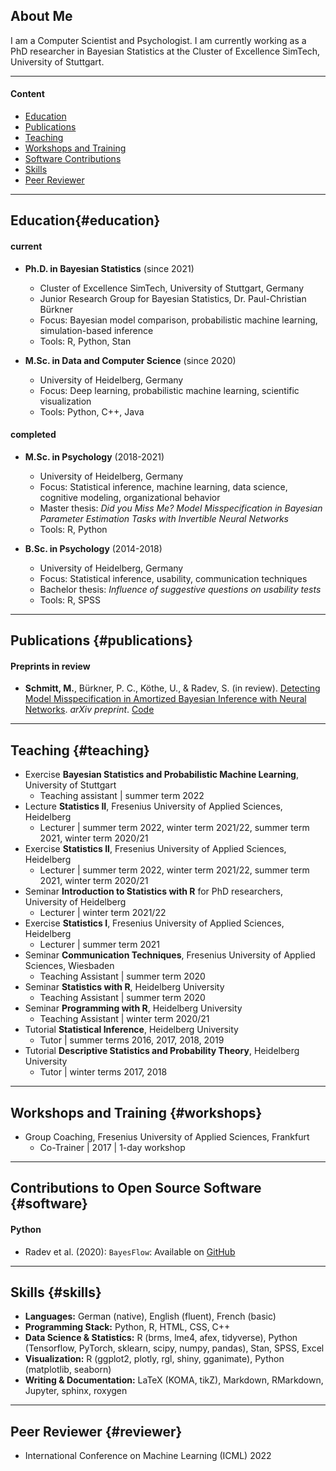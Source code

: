 ## About Me

I am a Computer Scientist and Psychologist. I am currently working as a PhD researcher in Bayesian Statistics at the Cluster of Excellence SimTech, University of Stuttgart.

---

#### Content

- [Education](#education)
- [Publications](#publications)
- [Teaching](#teaching)
- [Workshops and Training](#workshops)
- [Software Contributions](#software)
- [Skills](#skills)
- [Peer Reviewer](#reviewer)

----

## Education{#education}

#### current

- **Ph.D. in Bayesian Statistics** (since 2021)
  - Cluster of Excellence SimTech, University of Stuttgart, Germany
  - Junior Research Group for Bayesian Statistics, Dr. Paul-Christian Bürkner
  - Focus: Bayesian model comparison, probabilistic machine learning, simulation-based inference
  - Tools: R, Python, Stan

- **M.Sc. in Data and Computer Science** (since 2020)
  - University of Heidelberg, Germany
  - Focus: Deep learning, probabilistic machine learning, scientific visualization
  - Tools: Python, C++, Java

#### completed

- **M.Sc. in Psychology** (2018-2021)
  - University of Heidelberg, Germany
  - Focus: Statistical inference, machine learning, data science, cognitive modeling, organizational behavior
  - Master thesis: *Did you Miss Me? Model Misspecification in Bayesian Parameter Estimation Tasks with Invertible Neural Networks*
  - Tools: R, Python
  
- **B.Sc. in Psychology** (2014-2018)
  - University of Heidelberg, Germany
  - Focus: Statistical inference, usability, communication techniques
  - Bachelor thesis: *Influence of suggestive questions on usability tests*
  - Tools: R, SPSS
  
  
----
  
## Publications {#publications}

#### Preprints in review

- **Schmitt, M.**, Bürkner, P. C., Köthe, U., & Radev, S. (in review). [Detecting Model Misspecification in Amortized Bayesian Inference with Neural Networks](https://arxiv.org/abs/2112.08866). *arXiv preprint*. [Code](https://github.com/marvinschmitt/ModelMisspecificationBF)


----

## Teaching {#teaching}

- Exercise **Bayesian Statistics and Probabilistic Machine Learning**, University of Stuttgart
  - Teaching assistant | summer term 2022
- Lecture **Statistics II**, Fresenius University of Applied Sciences, Heidelberg
  - Lecturer | summer term 2022, winter term 2021/22, summer term 2021, winter term 2020/21
- Exercise **Statistics II**, Fresenius University of Applied Sciences, Heidelberg
  - Lecturer | summer term 2022, winter term 2021/22, summer term 2021, winter term 2020/21
- Seminar **Introduction to Statistics with R** for PhD researchers, University of Heidelberg
  - Lecturer | winter term 2021/22
- Exercise **Statistics I**, Fresenius University of Applied Sciences, Heidelberg
  - Lecturer | summer term 2021
- Seminar **Communication Techniques**, Fresenius University of Applied Sciences, Wiesbaden
  - Teaching Assistant | summer term 2020
- Seminar **Statistics with R**, Heidelberg University
  - Teaching Assistant | summer term 2020
- Seminar **Programming with R**, Heidelberg University
  - Teaching Assistant | winter term 2020/21
- Tutorial **Statistical Inference**, Heidelberg University
  - Tutor | summer terms 2016, 2017, 2018, 2019
- Tutorial **Descriptive Statistics and Probability Theory**, Heidelberg University
  - Tutor | winter terms 2017, 2018

----

## Workshops and Training {#workshops}

- Group Coaching, Fresenius University of Applied Sciences, Frankfurt
  - Co-Trainer | 2017 | 1-day workshop

---

## Contributions to Open Source Software {#software}

#### Python

- Radev et al. (2020): `BayesFlow`: Available on [GitHub](https://github.com/stefanradev93/BayesFlow)

----

## Skills {#skills}

- **Languages:** German (native), English (fluent), French (basic)
- **Programming Stack:** Python, R, HTML, CSS, C++
- **Data Science & Statistics:** R (brms, lme4, afex, tidyverse), Python (Tensorflow, PyTorch, sklearn, scipy, numpy, pandas), Stan, SPSS, Excel
- **Visualization:** R (ggplot2, plotly, rgl, shiny, gganimate), Python (matplotlib, seaborn)
- **Writing & Documentation:** LaTeX (KOMA, tikZ), Markdown, RMarkdown, Jupyter, sphinx, roxygen

----

## Peer Reviewer {#reviewer}

- International Conference on Machine Learning (ICML) 2022